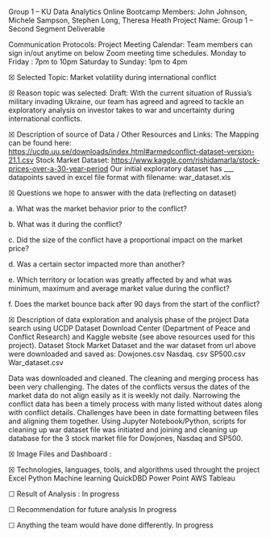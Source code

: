 Group 1 – KU Data Analytics Online Bootcamp Members: John Johnson, Michele Sampson, Stephen Long, Theresa Heath Project Name: Group 1 – Second Segment Deliverable

Communication Protocols: Project Meeting Calendar: Team members can sign in/out anytime on below Zoom meeting time schedules. Monday to Friday : 7pm to 10pm Saturday to Sunday: 1pm to 4pm

☒ Selected Topic: Market volatility during international conflict

☒ Reason topic was selected: Draft: With the current situation of Russia’s military invading Ukraine, our team has agreed and agreed to tackle an exploratory analysis on investor takes to war and uncertainty during international conflicts.

☒ Description of source of Data / Other Resources and Links: The Mapping can be found here: https://ucdp.uu.se/downloads/index.html#armedconflict-dataset-version-21.1.csv Stock Market Dataset: https://www.kaggle.com/rishidamarla/stock-prices-over-a-30-year-period Our initial exploratory dataset has ___ datapoints saved in excel file format with filename: war_dataset.xls

☒ Questions we hope to answer with the data (reflecting on dataset)

a. What was the market behavior prior to the conflict?

b. What was it during the conflict?

c. Did the size of the conflict have a proportional impact on the market price?

d. Was a certain sector impacted more than another?

e. Which territory or location was greatly affected by and what was minimum, maximum and average market value during the conflict?

f. Does the market bounce back after 90 days from the start of the conflict?

☒ Description of data exploration and analysis phase of the project Data search using UCDP Dataset Download Center (Department of Peace and Conflict Research) and Kaggle website (see above resources used for this project). Dataset Stock Market Dataset and the war dataset from url above were downloaded and saved as: Dowjones.csv Nasdaq. csv SP500.csv
War_dataset.csv

Data was downloaded and cleaned. The cleaning and merging process has been very challenging. The dates of the conflicts versus the dates of the market data do not align easily as it is weekly not daily. Narrowing the conflict data has been a timely process with many listed without dates along with conflict details. Challenges have been in date formatting between files and aligning them together. Using Jupyter Notebook/Python, scripts for cleaning up war dataset file was initiated and joining and cleaning up database for the 3 stock market file for Dowjones, Nasdaq and SP500.

☒ Image Files and Dashboard :

☒ Technologies, languages, tools, and algorithms used throught the project Excel Python Machine learning QuickDBD Power Point AWS Tableau

☐ Result of Analysis : In progress

☐ Recommendation for future analysis In progress

☐ Anything the team would have done differently. In progress
